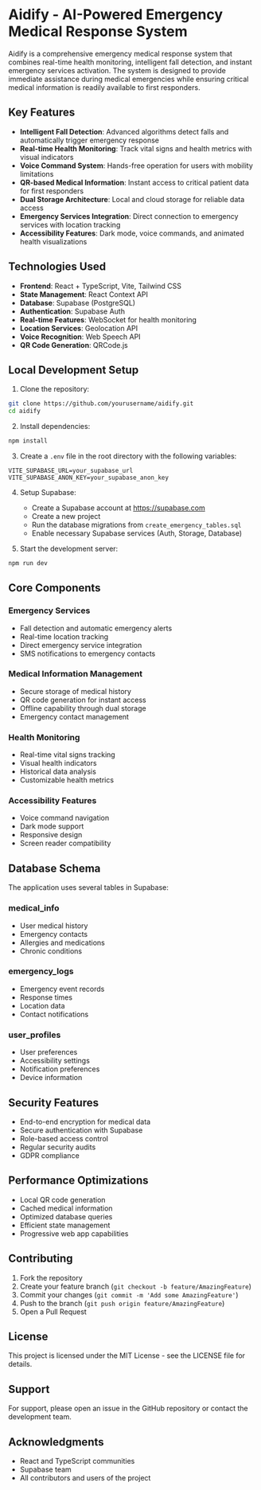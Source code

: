 # Aidify - AI-Powered Emergency Medical Response System

Aidify is a comprehensive emergency medical response system that combines real-time health monitoring, intelligent fall detection, and instant emergency services activation. The system is designed to provide immediate assistance during medical emergencies while ensuring critical medical information is readily available to first responders.

## Key Features

- **Intelligent Fall Detection**: Advanced algorithms detect falls and automatically trigger emergency response
- **Real-time Health Monitoring**: Track vital signs and health metrics with visual indicators
- **Voice Command System**: Hands-free operation for users with mobility limitations
- **QR-based Medical Information**: Instant access to critical patient data for first responders
- **Dual Storage Architecture**: Local and cloud storage for reliable data access
- **Emergency Services Integration**: Direct connection to emergency services with location tracking
- **Accessibility Features**: Dark mode, voice commands, and animated health visualizations

## Technologies Used

- **Frontend**: React + TypeScript, Vite, Tailwind CSS
- **State Management**: React Context API
- **Database**: Supabase (PostgreSQL)
- **Authentication**: Supabase Auth
- **Real-time Features**: WebSocket for health monitoring
- **Location Services**: Geolocation API
- **Voice Recognition**: Web Speech API
- **QR Code Generation**: QRCode.js

## Local Development Setup

1. Clone the repository:
```bash
git clone https://github.com/yourusername/aidify.git
cd aidify
```

2. Install dependencies:
```bash
npm install
```

3. Create a `.env` file in the root directory with the following variables:
```
VITE_SUPABASE_URL=your_supabase_url
VITE_SUPABASE_ANON_KEY=your_supabase_anon_key
```

4. Setup Supabase:
   - Create a Supabase account at https://supabase.com
   - Create a new project
   - Run the database migrations from `create_emergency_tables.sql`
   - Enable necessary Supabase services (Auth, Storage, Database)

5. Start the development server:
```bash
npm run dev
```

## Core Components

### Emergency Services
- Fall detection and automatic emergency alerts
- Real-time location tracking
- Direct emergency service integration
- SMS notifications to emergency contacts

### Medical Information Management
- Secure storage of medical history
- QR code generation for instant access
- Offline capability through dual storage
- Emergency contact management

### Health Monitoring
- Real-time vital signs tracking
- Visual health indicators
- Historical data analysis
- Customizable health metrics

### Accessibility Features
- Voice command navigation
- Dark mode support
- Responsive design
- Screen reader compatibility

## Database Schema

The application uses several tables in Supabase:

### medical_info
- User medical history
- Emergency contacts
- Allergies and medications
- Chronic conditions

### emergency_logs
- Emergency event records
- Response times
- Location data
- Contact notifications

### user_profiles
- User preferences
- Accessibility settings
- Notification preferences
- Device information

## Security Features

- End-to-end encryption for medical data
- Secure authentication with Supabase
- Role-based access control
- Regular security audits
- GDPR compliance

## Performance Optimizations

- Local QR code generation
- Cached medical information
- Optimized database queries
- Efficient state management
- Progressive web app capabilities

## Contributing

1. Fork the repository
2. Create your feature branch (`git checkout -b feature/AmazingFeature`)
3. Commit your changes (`git commit -m 'Add some AmazingFeature'`)
4. Push to the branch (`git push origin feature/AmazingFeature`)
5. Open a Pull Request

## License

This project is licensed under the MIT License - see the LICENSE file for details.

## Support

For support, please open an issue in the GitHub repository or contact the development team.

## Acknowledgments

- React and TypeScript communities
- Supabase team
- All contributors and users of the project

